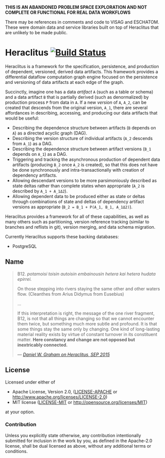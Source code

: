**THIS IS AN ABANDONED PROBLEM SPACE EXPLORATION AND NOT COMPLETE OR FUNCTIONAL FOR REAL DATA WORKFLOWS**

There may be references in comments and code to VISAG and ESCHATOM. These were domain data and service libraries built on top of Heraclitus that are unlikely to be made public.

# Heraclitus [![Build Status](https://travis-ci.org/aschampion/heraclitus.svg?branch=master)](https://travis-ci.org/aschampion/heraclitus)

Heraclitus is a framework for the specification, persistence, and production of dependent, versioned, derived data artifacts. This framework provides a differential dataflow computation graph engine focused on the persistence and versioning of data artifacts at each edge of the graph.

Succinctly, imagine one has a data *artifact* `A` (such as a table or schema) and a data artifact `B` that is partially derived (such as denormalized) by production process `P` from data in `A`. If a new *version* of `A`, `A_2`, can be created that descends from the original version, `A_1`, there are several affordances in describing, accessing, and producing our data artifacts that would be useful:

- Describing the dependence structure between artifacts (`B` depends on `A`) as a directed acyclic graph (DAG).
- Describing the version structure of individual artifacts (`A_2` descends from `A_1`) as a DAG.
- Describing the dependence structure between artifact versions (`B_1` depends on `A_1`) as a DAG.
- Triggering and tracking the asynchronous production of dependent data artifacts (producing `B_2` once `A_2` is created), so that this does not have be done synchronously and intra-transactionally with creation of dependency artifacts.
- Allowing descendant versions to be more parsimoniously described as state deltas rather than complete states when appropriate (`A_2` is described by `A_1 + A_1Δ2`).
- Allowing dependent data to be produced either as state or deltas through combinations of state and deltas of dependency artifact versions as appropriate (`B_2 = B_1 + P(A_1, B_1, A_1Δ2)`).

Heraclitus provides a framework for all of these capabilities, as well as many others such as partitioning, version reference tracking (similar to branches and reflists in git), version merging, and data schema migration.

Currently Heraclitus supports these backing databases:

- PostgreSQL

## Name

> B12. *potamoisi toisin autoisin embainousin hetera kai hetera hudata epirrei.*
>
> On those stepping into rivers staying the same other and other waters flow. (Cleanthes from Arius Didymus from Eusebius)
>
> ...
>
> If this interpretation is right, the message of the one river fragment, B12, is not that all things are changing so that we cannot encounter them twice, but something much more subtle and profound. It is that some things stay the same only by changing. One kind of long-lasting material reality exists by virtue of constant turnover in its constituent matter. **Here constancy and change are not opposed but inextricably connected.**
>
> &mdash; <cite>[Daniel W. Graham on Heraclitus, *SEP 2015*][1]</cite>

## License

Licensed under either of

- Apache License, Version 2.0, ([LICENSE-APACHE](LICENSE-APACHE) or http://www.apache.org/licenses/LICENSE-2.0)
- MIT license ([LICENSE-MIT](LICENSE-MIT) or http://opensource.org/licenses/MIT)

at your option.

### Contribution

Unless you explicitly state otherwise, any contribution intentionally submitted for inclusion in the work by you, as defined in the Apache-2.0 license, shall be dual licensed as above, without any additional terms or conditions.


[1]:https://plato.stanford.edu/entries/heraclitus/#Flu

